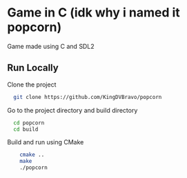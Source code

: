 # Game in C (idk why i named it popcorn)
Game made using C and SDL2

## Run Locally

Clone the project

```bash
  git clone https://github.com/KingDVBravo/popcorn
```

Go to the project directory and build directory

```bash
  cd popcorn
  cd build
```

Build and run using CMake

```bash
    cmake ..
    make
    ./popcorn
```




